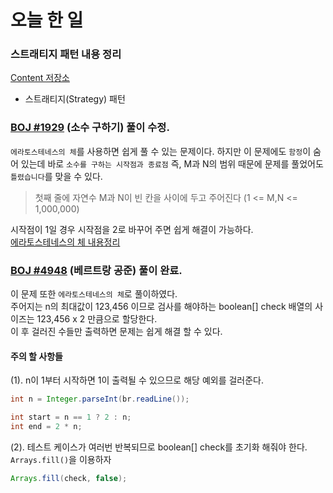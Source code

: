 # 오늘 한 일

### 스트래티지 패턴 내용 정리

[Content 저장소](https://github.com/seungrokoh/TIL/blob/master/Study/contens/designpatterns.md)
* 스트래티지(Strategy) 패턴

### [BOJ #1929](https://www.acmicpc.net/problem/1929) (소수 구하기) 풀이 수정.

`에라토스테네스의 체`를 사용하면 쉽게 풀 수 있는 문제이다. 하지만 이 문제에도 `함정`이 숨어 있는데 바로 `소수를 구하는 시작점과 종료점` 즉, M과 N의 범위 때문에 문제를 풀었어도 `틀렸습니다`를 맞을 수 있다.

> 첫째 줄에 자연수 M과 N이 빈 칸을 사이에 두고 주어진다 (1 <= M,N <= 1,000,000)

시작점이 1일 경우 시작점을 2로 바꾸어 주면 쉽게 해결이 가능하다.  
[에라토스테네스의 체 내용정리](https://github.com/seungrokoh/TIL/blob/master/TIL/2019/02/20190225_TIL.md)

### [BOJ #4948](https://www.acmicpc.net/problem/4948) (베르트랑 공준) 풀이 완료.

이 문제 또한 `에라토스테네스의 체`로 풀이하였다.  
주어지는 n의 최대값이 123,456 이므로 검사를 해야하는 boolean[] check 배열의 사이즈는 123,456 x 2 만큼으로 할당한다.  
이 후 걸러진 수들만 출력하면 문제는 쉽게 해결 할 수 있다.  

#### 주의 할 사항들

(1).  n이 1부터 시작하면 1이 출력될 수 있으므로 해당 예외를 걸러준다.  

```java
int n = Integer.parseInt(br.readLine());

int start = n == 1 ? 2 : n;
int end = 2 * n;
```

(2). 테스트 케이스가 여러번 반복되므로 boolean[] check를 초기화 해줘야 한다. `Arrays.fill()`을 이용하자

```java
Arrays.fill(check, false);
```
